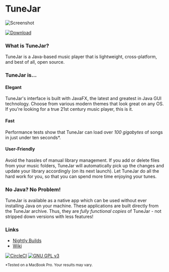 # TuneJar

![Screenshot](http://sudicode.com/images/screenshot.png)

[![Download](http://sudicode.com/images/download.png)](https://github.com/sudiamanj/TuneJar/releases/tag/v0.1-alpha)

### [<span class="octicon octicon-link"></span>](#what-is-tunejar)What is TuneJar?
TuneJar is a Java-based music player that is lightweight, cross-platform, and best of all, open source.

### [<span class="octicon octicon-link"></span>](#why-tunejar)TuneJar is...

#### Elegant
TuneJar's interface is built with JavaFX, the latest and greatest in Java GUI technology. Choose from various modern themes that look great on any OS. If you're looking for a true 21st century music player, this is it.

#### Fast
Performance tests show that TuneJar can load over *100 gigabytes* of songs in just under ten seconds\*.

#### User-Friendly
Avoid the hassles of manual library management. If you add or delete files from your music folders, TuneJar will automatically pick up the changes and update your library accordingly (on its next launch). Let TuneJar do all the hard work for you, so that you can spend more time enjoying your tunes.

### [<span class="octicon octicon-link"></span>](#no-java-no-problem)No Java? No Problem!
TuneJar is available as a native app which can be used without ever installing Java on your machine. These applications are built directly from the TuneJar archive. Thus, they are *fully functional copies* of TuneJar - not stripped down versions with less features!

### Links
* [Nightly Builds](https://github.com/sudiamanj/TuneJar/wiki/Nightly-Builds)
* [Wiki](https://github.com/sudiamanj/TuneJar/wiki)

[![CircleCI](https://img.shields.io/circleci/project/sudiamanj/TuneJar.svg)](https://circleci.com/gh/sudiamanj/TuneJar) [![GNU GPL v3](https://img.shields.io/badge/license-GPLv3-blue.svg)](http://www.gnu.org/licenses/gpl-3.0-standalone.html)


<sup>\*Tested on a MacBook Pro. Your results may vary.</sup>
